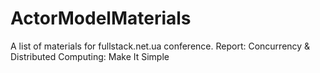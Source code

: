 # ActorModelMaterials
A list of materials for fullstack.net.ua conference. Report: Concurrency &amp; Distributed Computing: Make It Simple
